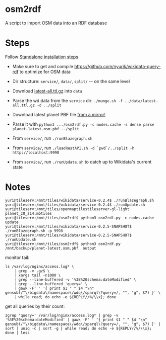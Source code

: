 # osm2rdf
A script to import OSM data into an RDF database

# Steps
Follow [Standalone installation steps](https://www.mediawiki.org/wiki/Wikidata_query_service/User_Manual#Standalone_service)
* Make sure to get and compile https://github.com/nyurik/wikidata-query-rdf to optimize for OSM data
* Dir structure: `service/`, `data/`, `split/` -- on the same level
* Download [latest-all.ttl.gz](https://dumps.wikimedia.org/wikidatawiki/entities/) into `data`
* Parse the wd data from the `service` dir:  `./munge.sh -f ../data/latest-all.ttl.gz -d ../split`
* Download latest planet PBF file [from a mirror!](https://wiki.openstreetmap.org/wiki/Planet.osm)
* Parse it with `python3 .../osm2rdf.py -c nodes.cache -s dense parse planet-latest.osm.pbf ../split`

* From `service/`, run `./runBlazegraph.sh`
* From `service/`, run ```./loadRestAPI.sh -d `pwd`/../split -h http://localhost:9998```
* From `service/`, run `./runUpdate.sh` to catch up to Wikidata's current state



# Notes
```
yuri@tileserv:/mnt/tiles/wikidata/service-0.2.4$ ./runBlazegraph.sh
yuri@tileserv:/mnt/tiles/wikidata/service-0.2.4$ ./runUpdate.sh
yuri@tileserv:/mnt/tiles/openmaptilestileserver-gl-light planet_z0_z14.mbtiles
yuri@tileserv:/mnt/tiles/osm2rdf$ python3 osm2rdf.py -c nodes.cache update
yuri@tileserv:/mnt/tiles/wikidata/service-0.2.5-SNAPSHOT$ ./runBlazegraph.sh -p 9998
yuri@tileserv:/mnt/tiles/wikidata/service-0.2.5-SNAPSHOT$ ./runUpdate.sh
yuri@tileserv:/mnt/tiles/osm2rdf$ python3 osm2rdf.py /mnt/backup/planet-latest.osm.pbf  output
```

monitor tail:
```
ls /var/log/nginx/access.log* \
    | grep -v .gz$ \
    | xargs tail -n1000 \
    | grep --line-buffered -v '%3E%20schema:dateModified' \
    | grep --line-buffered 'query=' \
    | gawk -F' ' '{ print $1 " " $4 "\n" gensub(/^\/bigdata\/namespace\/wdq\/sparql\?query=/, "", "g", $7) }' \
    | while read; do echo -e ${REPLY//%/\\x}; done

```

get all queries by their count:
```
zgrep 'query=' /var/log/nginx/access.log* | grep -v '%3E%20schema:dateModified' | gawk -F' ' '{ print $1 " " $4 "\n" gensub(/^\/bigdata\/namespace\/wdq\/sparql\?query=/, "", "g", $7) }' | sort | uniq -c | sort -g | while read; do echo -e ${REPLY//%/\\x}; done | less
```
